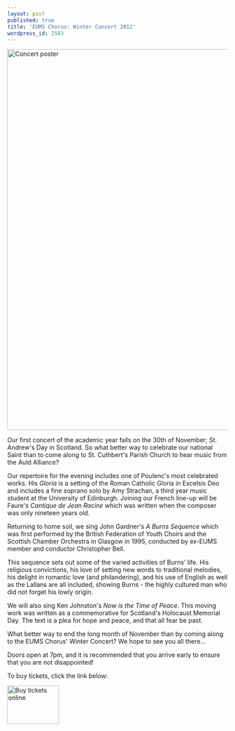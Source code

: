 ```yaml
---
layout: post
published: true
title: 'EUMS Chorus: Winter Concert 2012'
wordpress_id: 2583
---
```


<a title="buy tickets online" href="http://www.ticketsource.co.uk/event/28648"> <img src="{{ site.external_assets }}/posters/20121130_chorus.jpg" alt="Concert poster" width="620" height="872" /></a>

Our first concert of the academic year falls on the 30th of November; St. Andrew's Day in Scotland. So what better way to celebrate our national Saint than to come along to St. Cuthbert's Parish Church to hear music from the Auld Alliance?

Our repertoire for the evening includes one of Poulenc's most celebrated works. His <em>Gloria </em>is a setting of the Roman Catholic Gloria in Excelsis Deo and includes a fine soprano solo by Amy Strachan, a third year music student at the University of Edinburgh. Joining our French line-up will be Faure's <em>Cantique de Jean Racine </em>which was written when the composer was only nineteen years old.

Returning to home soil, we sing John Gardner's <em>A Burns Sequence</em> which was first performed by the British Federation of Youth Choirs and the Scottish Chamber Orchestra in Glasgow in 1995, conducted by ex-EUMS member and conductor Christopher Bell.

This sequence sets out some of the varied activities of Burns' life. His religious convictions, his love of setting new words to traditional melodies, his delight in romantic love (and philandering), and his use of English as well as the Lallans are all included, showing Burns - the highly cultured man who did not forget his lowly origin.

We will also sing Ken Johnston's <em>Now is the Time of Peace. </em>This moving work was written as a commemorative for Scotland's Holocaust Memorial Day. The text is a plea for hope and peace, and that all fear be past.

What better way to end the long month of November than by coming along to the EUMS Chorus' Winter Concert? We hope to see you all there...

Doors open at 7pm, and it is recommended that you arrive early to ensure that you are not disappointed!

To buy tickets, click the link below:

<a title="buy tickets online" href="http://www.ticketsource.co.uk/event/28648"> <img src="http://www.ticketsource.co.uk/images/buyTickets/buyTickets-medium.png" alt="Buy tickets online" width="118" height="88" border="0" /></a>
